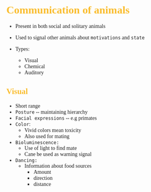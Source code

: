<span style = "font-family:cascadia code">

# <span style="color:#fabd2f"> Communication of animals

- Present in both social and solitary animals
- Used to signal other animals about `motivations` and `state`

- Types:
  - Visual
  - Chemical
  - Auditory

## <span style="color:#fabd2f">Visual
- Short range
- `Posture` -- maintaining hierarchy
- `Facial expressions` -- e.g primates
- `Color`:
  - Vivid colors mean toxicity
  - Also used for mating
- `Bioluminescence:`
  - Use of light to find mate
  - Cane be used as warning signal
- `Dancing:`
  - Information about food sources
    - Amount
    - direction
    - distance